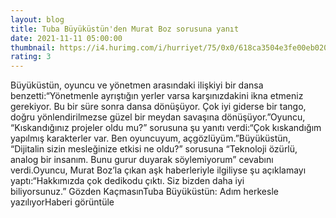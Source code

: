 ```yaml
--- 
layout: blog
title: Tuba Büyüküstün'den Murat Boz sorusuna yanıt
date: 2021-11-11 05:00:00
thumbnail: https://i4.hurimg.com/i/hurriyet/75/0x0/618ca3504e3fe00eb020851d.jpg
rating: 3
---
```

Büyüküstün, oyuncu ve yönetmen arasındaki ilişkiyi bir dansa benzetti:“Yönetmenle ayrıştığın yerler varsa karşınızdakini ikna etmeniz gerekiyor. Bu bir süre sonra dansa dönüşüyor. Çok iyi giderse bir tango, doğru yönlendirilmezse güzel bir meydan savaşına dönüşüyor.”Oyuncu, “Kıskandığınız projeler oldu mu?” sorusuna şu yanıtı verdi:“Çok kıskandığım yapılmış karakterler var. Ben oyuncuyum, açgözlüyüm.”Büyüküstün, “Dijitalin sizin mesleğinize etkisi ne oldu?” sorusuna “Teknoloji özürlü, analog bir insanım. Bunu gurur duyarak söylemiyorum” cevabını verdi.Oyuncu, Murat Boz’la çıkan aşk haberleriyle ilgiliyse şu açıklamayı yaptı:“Hakkımızda çok dedikodu çıktı. Siz bizden daha iyi biliyorsunuz.” Gözden KaçmasınTuba Büyüküstün: Adım herkesle yazılıyorHaberi görüntüle 